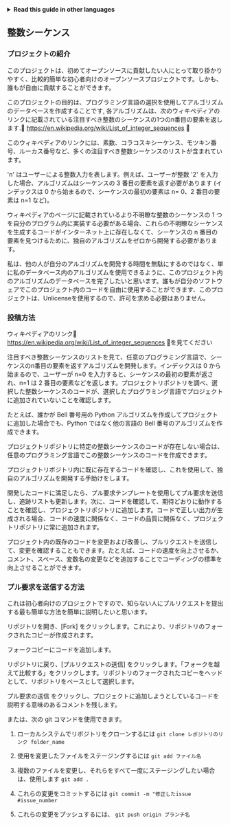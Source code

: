 
<!-- Do not translate this -->
<details>
<summary>
<strong> Read this guide in other languages </strong>
</summary>
    <ul>
	    <li><a href="https://github.com/Twiggecode/Integer-Sequences/blob/main/README%20Translations/README_AR.md"> Arabic </a></li>
		<li><a href="https://github.com/Twiggecode/Integer-Sequences/blob/main/README%20Translations/README_CN.md"> Chinese </a></li>
		<li><a href="https://github.com/Twiggecode/Integer-Sequences/blob/main/README.md"> English </a></li>
        <li><a href="https://github.com/Twiggecode/Integer-Sequences/blob/main/README%20Translations/README_FR.md"> French </a></li>
        <li><a href="https://github.com/Twiggecode/Integer-Sequences/blob/main/README%20Translations/README_DE.md"> German </a></li>
		<li><a href="https://github.com/Twiggecode/Integer-Sequences/blob/main/README%20Translations/README_HINDI.md"> Hindi </a></li>
        <li><a href="https://github.com/Twiggecode/Integer-Sequences/blob/main/README%20Translations/README_ID.md"> Indonesian </a></li>
        <li><a href="https://github.com/Twiggecode/Integer-Sequences/blob/main/README%20Translations/README_IT.md"> Italian </a></li>
        <li><a href="https://github.com/Twiggecode/Integer-Sequences/blob/main/README%20Translations/README_KR.md"> Korean </a></li>
        <li><a href="https://github.com/Twiggecode/Integer-Sequences/blob/main/README%20Translations/README_PT.md"> Portuguese </a></li>
        <li><a href="https://github.com/Twiggecode/Integer-Sequences/blob/main/README%20Translations/README_RO.md"> Romanian </a></li>
        <li><a href="https://github.com/Twiggecode/Integer-Sequences/blob/main/README%20Translations/README_RU.md"> Russian </a></li>
        <li><a href="https://github.com/Twiggecode/Integer-Sequences/blob/main/README%20Translations/README_ES.md"> Spanish </a></li>
        <li><a href="https://github.com/Twiggecode/Integer-Sequences/blob/main/README%20Translations/README_AF.md"> Afrikaans </a></li>
        <li><a href="https://github.com/Twiggecode/Integer-Sequences/blob/main/README%20Translations/README_EL.md"> Greek - Ελληνικά </a></li>
        <li><a href="https://github.com/Twiggecode/Integer-Sequences/blob/main/README%20Translations/README_JP.md"> Japanese - 日本語 </a></li>
        <li><a href="https://github.com/Twiggecode/Integer-Sequences/blob/main/README%20Translations/README_NL.md"> Dutch - Nederlands </a></li>
        <li><a href="https://github.com/Twiggecode/Integer-Sequences/blob/main/README%20Translations/README_SW.md"> Swahili - Kiswahili </a></li>
	</ul> 
</details>
<!-- Do not translate this -->

## 整数シーケンス
### プロジェクトの紹介
このプロジェクトは、初めてオープンソースに貢献したい人にとって取り掛かりやすく、比較的簡単な初心者向けのオープンソースプロジェクトです。しかも、誰もが自由に貢献することができます。

このプロジェクトの目的は、プログラミング言語の選択を使用してアルゴリズムのデータベースを作成することです, 各アルゴリズムは、次のウィキペディアのリンクに記載されている注目すべき整数のシーケンスの1つのn番目の要素を返します.🔗 https://en.wikipedia.org/wiki/List_of_integer_sequences 🔗

このウィキペディアのリンクには、素数、コラコスキシーケンス、モツキン番号、ルーカス番号など、多くの注目すべき整数シーケンスのリストが含まれています。

'n' はユーザーによる整数入力を表します。例えば、ユーザーが整数 '2' を入力した場合、アルゴリズムはシーケンスの 3 番目の要素を返す必要があります (インデックスは 0 から始まるので、シーケンスの最初の要素は n= 0、2 番目の要素は n=1 など)。

ウィキペディアのページに記載されているより不明瞭な整数のシーケンスの 1 つを自分のプログラム内に実装する必要がある場合、これらの不明瞭なシーケンスを生成するコードがインターネット上に存在しなくて、シーケンスの n 番目の要素を見つけるために、独自のアルゴリズムをゼロから開発する必要があります。

私は、他の人が自分のアルゴリズムを開発する時間を無駄にするのではなく、単に私のデータベース内のアルゴリズムを使用できるように、このプロジェクト内のアルゴリズムのデータベースを完了したいと思います。誰もが自分のソフトウェアでこのプロジェクト内のコードを自由に使用することができます、このプロジェクトは、Unlicenseを使用するので、許可を求める必要はありません。


### 投稿方法
ウィキペディアのリンク🔗 https://en.wikipedia.org/wiki/List_of_integer_sequences 🔗を見てください

注目すべき整数シーケンスのリストを見て、任意のプログラミング言語で、シーケンスのn番目の要素を返すアルゴリズムを開発します。インデックスは 0 から始まるので、ユーザーが n=0 を入力すると、シーケンスの最初の要素が返され、n=1 は 2 番目の要素などを返します。プロジェクトリポジトリを調べ、選択した整数シーケンスのコードが、選択したプログラミング言語でプロジェクトに追加されていないことを確認します。

たとえば、誰かが Bell 番号用の Python アルゴリズムを作成してプロジェクトに追加した場合でも、Python ではなく他の言語の Bell 番号のアルゴリズムを作成できます。

プロジェクトリポジトリに特定の整数シーケンスのコードが存在しない場合は、任意のプログラミング言語でこの整数シーケンスのコードを作成できます。

プロジェクトリポジトリ内に既に存在するコードを確認し、これを使用して、独自のアルゴリズムを開発する手助けをします。

開発したコードに満足したら、プル要求テンプレートを使用してプル要求を送信し、追跡リストも更新します。次に、コードを確認して、期待どおりに動作することを確認し、プロジェクトリポジトリに追加します。コードで正しい出力が生成される場合、コードの速度に関係なく、コードの品質に関係なく、プロジェクトリポジトリに常に追加されます。

プロジェクト内の既存のコードを変更および改善し、プルリクエストを送信して、変更を確認することもできます。たとえば、コードの速度を向上させるか、コメント、スペース、変数名の変更などを追加することでコーディングの標準を向上させることができます。


### プル要求を送信する方法
これは初心者向けのプロジェクトですので、知らない人にプルリクエストを提出する最も簡単な方法を簡単に説明したいと思います。

リポジトリを開き、[Fork] をクリックします。これにより、リポジトリのフォークされたコピーが作成されます。

フォークコピーにコードを追加します。

リポジトリに戻り、[プルリクエストの送信] をクリックします。「フォークを越えて比較する」をクリックします。リポジトリのフォークされたコピーをヘッドとして、リポジトリをベースとして選択します。

プル要求の送信 をクリックし、プロジェクトに追加しようとしているコードを説明する意味のあるコメントを残します。

または、次の git コマンドを使用できます。

1. ローカルシステムでリポジトリをクローンするには
`git clone レポジトリのリンク folder_name`

2. 使用を変更したファイルをステージングするには
`git add ファイル名`

3. 複数のファイルを変更し、それらをすべて一度にステージングしたい場合は、使用します
`git add .`

4. これらの変更をコミットするには
`git commit -m "修正したissue #issue_number`

5. これらの変更をプッシュするには、
`git push origin ブランチ名`
